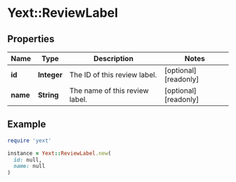# Yext::ReviewLabel

## Properties

| Name | Type | Description | Notes |
| ---- | ---- | ----------- | ----- |
| **id** | **Integer** | The ID of this review label. | [optional][readonly] |
| **name** | **String** | The name of this review label. | [optional][readonly] |

## Example

```ruby
require 'yext'

instance = Yext::ReviewLabel.new(
  id: null,
  name: null
)
```


